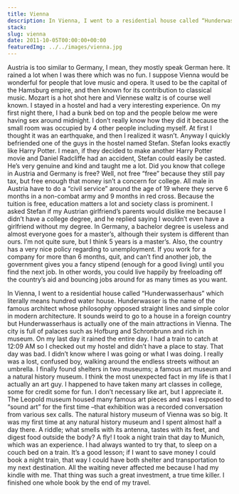 ```yaml
---
title: Vienna
description: In Vienna, I went to a residential house called “Hunderwasserhaus” which literally means hundred water house. Hunderwasser is the name of the famous architect whose philosophy opposed straight lines and simple color in modern architecture
stack:
slug: vienna
date: 2011-10-05T00:00:00+00:00
featuredImg: ../../images/vienna.jpg
---
```


Austria is too similar to Germany, I mean, they mostly speak German here. It rained a lot when I was there which was no fun. I suppose Vienna would be wonderful for people that love music and opera. It used to be the capital of the Hamsburg empire, and then known for its contribution to classical music. Mozart is a hot shot here and Viennese waltz is of course well known. I stayed in a hostel and had a very interesting experience. On my first night there, I had a bunk bed on top and the people below me were having sex around midnight. I don’t really know how they did it because the small room was occupied by 4 other people including myself. At first I thought it was an earthquake, and then I realized it wasn’t. Anyway I quickly befriended one of the guys in the hostel named Stefan. Stefan looks exactly like Harry Potter. I mean, if they decided to make another Harry Potter movie and Daniel Radcliffe had an accident, Stefan could easily be casted. He’s very genuine and kind and taught me a lot. Did you know that college in Austria and Germany is free? Well, not free “free” because they still pay tax, but free enough that money isn’t a concern for college. All male in Austria have to do a “civil service” around the age of 19 where they serve 6 months in a non-combat army and 9 months in red cross. Because the tuition is free, education matters a lot and society class is prominent. I asked Stefan if my Austrian girlfriend’s parents would dislike me because I didn’t have a college degree, and he replied saying I wouldn’t even have a girlfriend without my degree. In Germany, a bachelor degree is useless and almost everyone goes for a master’s, although their system is different than ours. I’m not quite sure, but I think 5 years is a master’s. Also, the country has a very nice policy regarding to unemployment. If you work for a company for more than 6 months, quit, and can’t find another job, the government gives you a fancy stipend (enough for a good living) until you find the next job. In other words, you could live happily by freeloading off the country’s aid and bouncing jobs around for as many times as you want.

In Vienna, I went to a residential house called “Hunderwasserhaus” which literally means hundred water house. Hunderwasser is the name of the famous architect whose philosophy opposed straight lines and simple color in modern architecture. It sounds weird to go to a house in a foreign country but Hunderwasserhaus is actually one of the main attractions in Vienna. The city is full of palaces such as Hofburg and Schronbrunn and rich in museum. On my last day it rained the entire day. I had a train to catch at 12:09 AM so I checked out my hostel and didn’t have a place to stay. That day was bad. I didn’t know where I was going or what I was doing. I really was a lost, confused boy, walking around the endless streets without an umbrella. I finally found shelters in two museums; a famous art museum and a natural history museum. I think the most unexpected fact in my life is that I actually an art guy. I happened to have taken many art classes in college, some for credit some for fun. I don’t necessary like art, but I appreciate it. The Leopold museum housed many famous art pieces and was I exposed to “sound art” for the first time –that exhibition was a recorded conversation from various sex calls. The natural history museum of Vienna was so big. It was my first time at any natural history museum and I spent almost half a day there. A riddle; what smells with its antenna, tastes with its feet, and digest food outside the body? A fly! I took a night train that day to Munich, which was an experience. I had always wanted to try that, to sleep on a couch bed on a train. It’s a good lesson; if I want to save money I could book a night train, that way I could have both shelter and transportation to my next destination. All the waiting never affected me because I had my kindle with me. That thing was such a great investment, a true time killer. I finished one whole book by the end of my travel.
